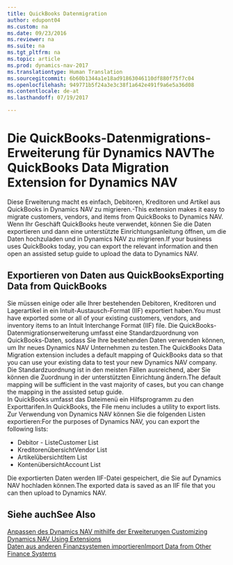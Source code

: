 ```yaml
---
title: QuickBooks Datenmigration
author: edupont04
ms.custom: na
ms.date: 09/23/2016
ms.reviewer: na
ms.suite: na
ms.tgt_pltfrm: na
ms.topic: article
ms.prod: dynamics-nav-2017
ms.translationtype: Human Translation
ms.sourcegitcommit: 6b60b1344a1e18ad91863046110df880f75f7c04
ms.openlocfilehash: 949771b5f24a3e3c38f1a642e491f9a6e5a36d08
ms.contentlocale: de-at
ms.lasthandoff: 07/19/2017

---
```


# <a name="the-quickbooks-data-migration-extension-for-dynamics-nav"></a><span data-ttu-id="92736-102">Die QuickBooks-Datenmigrations-Erweiterung für Dynamics NAV</span><span class="sxs-lookup"><span data-stu-id="92736-102">The QuickBooks Data Migration Extension for Dynamics NAV</span></span>
<span data-ttu-id="92736-103">Diese Erweiterung macht es einfach, Debitoren, Kreditoren und Artikel aus QuickBooks in Dynamics NAV zu migrieren.-</span><span class="sxs-lookup"><span data-stu-id="92736-103">This extension makes it easy to migrate customers, vendors, and items from QuickBooks to Dynamics NAV.</span></span> <span data-ttu-id="92736-104">Wenn Ihr Geschäft QuickBooks heute verwendet, können Sie die Daten exportieren und dann eine unterstützte Einrichtungsanleitung öffnen, um die Daten hochzuladen und in Dynamics NAV zu migrieren.</span><span class="sxs-lookup"><span data-stu-id="92736-104">If your business uses QuickBooks today, you can export the relevant information and then open an assisted setup guide to upload the data to Dynamics NAV.</span></span>  

## <a name="exporting-data-from-quickbooks"></a><span data-ttu-id="92736-105">Exportieren von Daten aus QuickBooks</span><span class="sxs-lookup"><span data-stu-id="92736-105">Exporting Data from QuickBooks</span></span>
<span data-ttu-id="92736-106">Sie müssen einige oder alle Ihrer bestehenden Debitoren, Kreditoren und Lagerartikel in ein Intuit-Austausch-Format (IIF) exportiert haben.</span><span class="sxs-lookup"><span data-stu-id="92736-106">You must have exported some or all of your existing customers, vendors, and inventory items to an Intuit Interchange Format (IIF) file.</span></span> <span data-ttu-id="92736-107">Die QuickBooks-Datenmigrationserweiterung umfasst eine Standardzuordnung von QuickBooks-Daten, sodass Sie Ihre bestehenden Daten verwenden können, um Ihr neues Dynamics NAV Unternehmen zu testen.</span><span class="sxs-lookup"><span data-stu-id="92736-107">The QuickBooks Data Migration extension includes a default mapping of QuickBooks data so that you can use your existing data to test your new Dynamics NAV company.</span></span> <span data-ttu-id="92736-108">Die Standardzuordnung ist in den meisten Fällen ausreichend, aber Sie können die Zuordnung in der unterstützten Einrichtung ändern.</span><span class="sxs-lookup"><span data-stu-id="92736-108">The default mapping will be sufficient in the vast majority of cases, but you can change the mapping in the assisted setup guide.</span></span>  
<span data-ttu-id="92736-109">In QuickBooks umfasst das Dateimenü ein Hilfsprogramm zu den Exporttarifen.</span><span class="sxs-lookup"><span data-stu-id="92736-109">In QuickBooks, the File menu includes a utility to export lists.</span></span> <span data-ttu-id="92736-110">Zur Verwendung von Dynamics NAV können Sie die folgenden Listen exportieren:</span><span class="sxs-lookup"><span data-stu-id="92736-110">For the purposes of Dynamics NAV, you can export the following lists:</span></span>
- <span data-ttu-id="92736-111">Debitor - Liste</span><span class="sxs-lookup"><span data-stu-id="92736-111">Customer List</span></span>
- <span data-ttu-id="92736-112">Kreditorenübersicht</span><span class="sxs-lookup"><span data-stu-id="92736-112">Vendor List</span></span>
- <span data-ttu-id="92736-113">Artikelübersicht</span><span class="sxs-lookup"><span data-stu-id="92736-113">Item List</span></span>
- <span data-ttu-id="92736-114">Kontenübersicht</span><span class="sxs-lookup"><span data-stu-id="92736-114">Account List</span></span>  

<span data-ttu-id="92736-115">Die exportierten Daten werden IIF-Datei gespeichert, die Sie auf Dynamics NAV hochladen können.</span><span class="sxs-lookup"><span data-stu-id="92736-115">The exported data is saved as an IIF file that you can then upload to Dynamics NAV.</span></span>

## <a name="see-also"></a><span data-ttu-id="92736-116">Siehe auch</span><span class="sxs-lookup"><span data-stu-id="92736-116">See Also</span></span>  
[<span data-ttu-id="92736-117">Anpassen des Dynamics NAV mithilfe der Erweiterungen </span><span class="sxs-lookup"><span data-stu-id="92736-117">Customizing Dynamics NAV Using Extensions </span></span>](ui-extensions.md)  
[<span data-ttu-id="92736-118">Daten aus anderen Finanzsystemen importieren</span><span class="sxs-lookup"><span data-stu-id="92736-118">Import Data from Other Finance Systems</span></span>](upload-data.md)  

